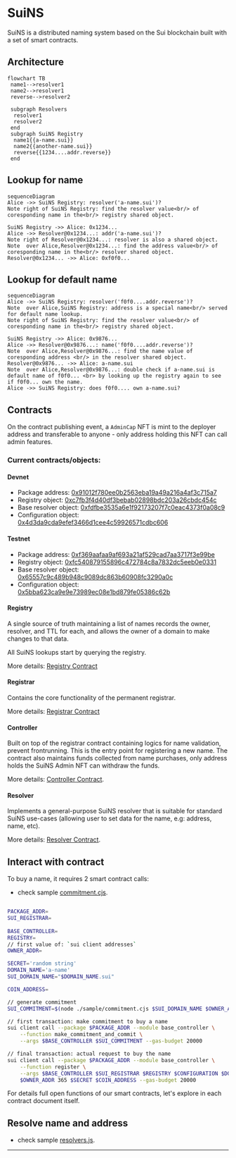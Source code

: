 # SuiNS

SuiNS is a distributed naming system based on the Sui blockchain built with a set of smart contracts.

## Architecture

```mermaid
flowchart TB
 name1-->resolver1
 name2-->resolver1
 reverse-->resolver2

 subgraph Resolvers
  resolver1
  resolver2
 end
 subgraph SuiNS Registry
  name1{{a-name.sui}}
  name2{{another-name.sui}}
  reverse{{1234....addr.reverse}}
 end
```

## Lookup for name

```mermaid
sequenceDiagram
Alice ->> SuiNS Registry: resolver('a-name.sui')?
Note right of SuiNS Registry: find the resolver value<br/> of coresponding name in the<br/> registry shared object.

SuiNS Registry ->> Alice: 0x1234...
Alice ->> Resolver@0x1234...: addr('a-name.sui')?
Note right of Resolver@0x1234...: resolver is also a shared object.
Note  over Alice,Resolver@0x1234...: find the address value<br/> of coresponding name in the<br/> resolver shared object.
Resolver@0x1234... ->> Alice: 0xf0f0...
```

## Lookup for default name

```mermaid
sequenceDiagram
Alice ->> SuiNS Registry: resolver('f0f0....addr.reverse')?
Note  over Alice,SuiNS Registry: address is a special name<br/> served for default name lookup.
Note right of SuiNS Registry: find the resolver value<br/> of coresponding name in the<br/> registry shared object.

SuiNS Registry ->> Alice: 0x9876...
Alice ->> Resolver@0x9876...: name('f0f0....addr.reverse')?
Note  over Alice,Resolver@0x9876...: find the name value of coresponding address <br/> in the resolver shared object.
Resolver@0x9876... ->> Alice: a-name.sui
Note  over Alice,Resolver@0x9876...: double check if a-name.sui is default name of f0f0... <br> by looking up the registry again to see if f0f0... own the name.
Alice ->> SuiNS Registry: does f0f0.... own a-name.sui?
```

## Contracts

On the contract publishing event, a `AdminCap` NFT is mint to the deployer address and transferable to anyone - only address holding this NFT can call admin features.

### Current contracts/objects:

#### Devnet
- Package address: [0x91012f780ee0b2563eba19a49a216a4af3c715a7](https://explorer.devnet.sui.io/objects/0x91012f780ee0b2563eba19a49a216a4af3c715a7)
- Registry object: [0xc7fb3f4d40df3bebab02898bdc203a26cbdc454c](https://explorer.devnet.sui.io/objects/0xc7fb3f4d40df3bebab02898bdc203a26cbdc454c)
- Base resolver object: [0xfdfbe3535a6e1f92173207f7c0eac4373f0a08c9](https://explorer.devnet.sui.io/objects/0xfdfbe3535a6e1f92173207f7c0eac4373f0a08c9)
- Configuration object: [0x4d3da9cda9efef3466d1cee4c59926571cdbc606](https://explorer.devnet.sui.io/objects/0x4d3da9cda9efef3466d1cee4c59926571cdbc606)

#### Testnet
- Package address: [0xf369aafaa9af693a21af529cad7aa3717f3e99be](https://explorer.sui.io/object/0xf369aafaa9af693a21af529cad7aa3717f3e99be?network=testnet)
- Registry object: [0xfc540879155896c472784c8a7832dc5eeb0e0331](https://explorer.sui.io/object/0xfc540879155896c472784c8a7832dc5eeb0e0331?network=testnet)
- Base resolver object: [0x65557c9c489b948c9089dc863b60908fc3290a0c](https://explorer.sui.io/object/0x65557c9c489b948c9089dc863b60908fc3290a0c?network=testnet)
- Configuration object: [0x5bba623ca9e9e73989ec08e1bd879fe05386c62b](https://explorer.sui.io/object/0x5bba623ca9e9e73989ec08e1bd879fe05386c62b?network=testnet)

#### Registry

A single source of truth maintaining a list of names records the owner, resolver, and TTL for each, and allows the owner of a domain to make changes to that data.

All SuiNS lookups start by querying the registry.

More details: [Registry Contract](./contracts/registry.md)

#### Registrar

Contains the core functionality of the permanent registrar.

More details: [Registrar Contract](./contracts/registrar.md)

#### Controller

Built on top of the registrar contract containing logics for name validation, prevent frontrunning. This is the entry point for registering a new name. The contract also maintains funds collected from name purchases, only address holds the SuiNS Admin NFT can withdraw the funds.

More details: [Controller Contract](./contracts/controller.md).

#### Resolver

Implements a general-purpose SuiNS resolver that is suitable for standard SuiNS use-cases (allowing user to set data for the name, e.g: address, name, etc).

More details: [Resolver Contract](./contracts/resolver.md).

## Interact with contract

To buy a name, it requires 2 smart contract calls:

- check sample [commitment.cjs](./sample/commitment.cjs).

```bash

PACKAGE_ADDR=
SUI_REGISTRAR=
​
BASE_CONTROLLER=
REGISTRY=
// first value of: `sui client addresses`
OWNER_ADDR=

SECRET='random string'
DOMAIN_NAME='a-name'
SUI_DOMAIN_NAME="$DOMAIN_NAME.sui"

COIN_ADDRESS=

// generate commitment
SUI_COMMITMENT=$(node ./sample/commitment.cjs $SUI_DOMAIN_NAME $OWNER_ADDR $SECRET);

// first transaction: make commitment to buy a name
sui client call --package $PACKAGE_ADDR --module base_controller \
    --function make_commitment_and_commit \
    --args $BASE_CONTROLLER $SUI_COMMITMENT --gas-budget 20000

// final transaction: actual request to buy the name
sui client call --package $PACKAGE_ADDR --module base_controller \
    --function register \
    --args $BASE_CONTROLLER $SUI_REGISTRAR $REGISTRY $CONFIGURATION $DOMAIN_NAME \
    $OWNER_ADDR 365 $SECRET $COIN_ADDRESS --gas-budget 20000
```

For details full open functions of our smart contracts, let's explore in each contract document itself.

## Resolve name and address

- check sample [resolvers.js](./sample/resolvers.js).

---

